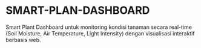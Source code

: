 # SMART-PLAN-DASHBOARD
Smart Plant Dashboard untuk monitoring kondisi tanaman secara real-time (Soil Moisture, Air Temperature, Light Intensity) dengan visualisasi interaktif berbasis web.
